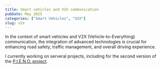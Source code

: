```yaml
---
title: Smart vehicles and V2X communication
pubDate: May 2025
categories: ["Smart Vehicles", "V2X"]
slug: v2x
---
```


In the context of smart vehicles and V2X (Vehicle-to-Everything) communication, the integration of advanced technologies is crucial for enhancing road safety, traffic management, and overall driving experience. 

I currently working on serveral projects, including for the second version of the [P.I.E.N.O. project](https://pieno.dev). 